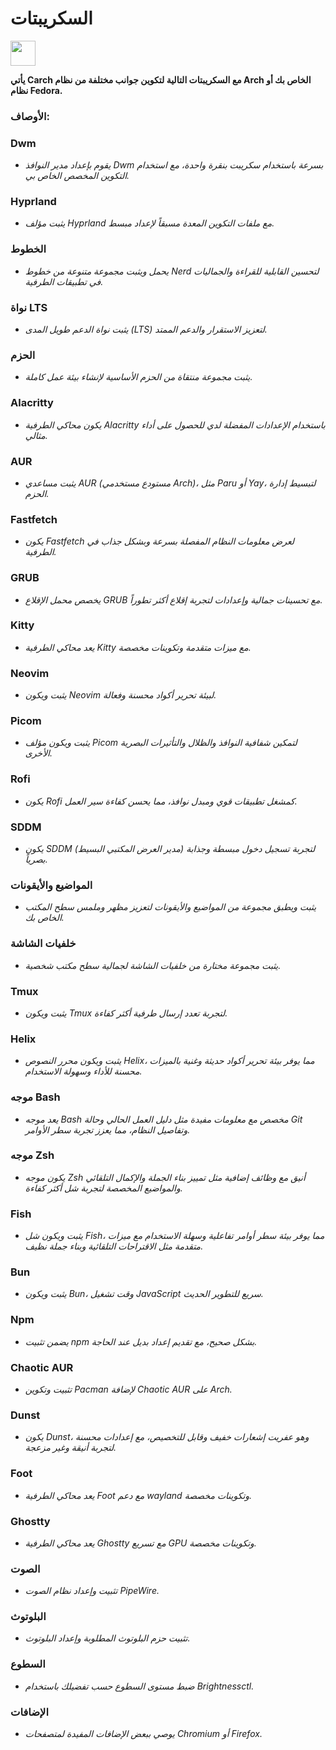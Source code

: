 # السكريبتات

<img src="https://cdn-icons-png.flaticon.com/128/3721/3721643.png" width="40" />

**يأتي Carch مع السكريبتات التالية لتكوين جوانب مختلفة من نظام Arch الخاص بك أو نظام Fedora.**

### الأوصاف:

### Dwm
- *يقوم بإعداد مدير النوافذ Dwm بسرعة باستخدام سكريبت بنقرة واحدة، مع استخدام التكوين المخصص الخاص بي.*

### Hyprland
- *يثبت مؤلف Hyprland مع ملفات التكوين المعدة مسبقاً لإعداد مبسط.*

### الخطوط
- *يحمل ويثبت مجموعة متنوعة من خطوط Nerd لتحسين القابلية للقراءة والجماليات في تطبيقات الطرفية.*

### نواة LTS
- *يثبت نواة الدعم طويل المدى (LTS) لتعزيز الاستقرار والدعم الممتد.*

### الحزم
- *يثبت مجموعة منتقاة من الحزم الأساسية لإنشاء بيئة عمل كاملة.*

### Alacritty
- *يكون محاكي الطرفية Alacritty باستخدام الإعدادات المفضلة لدي للحصول على أداء مثالي.*

### AUR
- *يثبت مساعدي AUR (مستودع مستخدمي Arch)، مثل Paru أو Yay، لتبسيط إدارة الحزم.*

### Fastfetch
- *يكون Fastfetch لعرض معلومات النظام المفصلة بسرعة وبشكل جذاب في الطرفية.*

### GRUB
- *يخصص محمل الإقلاع GRUB مع تحسينات جمالية وإعدادات لتجربة إقلاع أكثر تطوراً.*

### Kitty
- *يعد محاكي الطرفية Kitty مع ميزات متقدمة وتكوينات مخصصة.*

### Neovim
- *يثبت ويكون Neovim لبيئة تحرير أكواد محسنة وفعالة.*

### Picom
- *يثبت ويكون مؤلف Picom لتمكين شفافية النوافذ والظلال والتأثيرات البصرية الأخرى.*

### Rofi
- *يكون Rofi كمشغل تطبيقات قوي ومبدل نوافذ، مما يحسن كفاءة سير العمل.*

### SDDM
- *يكون SDDM (مدير العرض المكتبي البسيط) لتجربة تسجيل دخول مبسطة وجذابة بصرياً.*

### المواضيع والأيقونات
- *يثبت ويطبق مجموعة من المواضيع والأيقونات لتعزيز مظهر وملمس سطح المكتب الخاص بك.*

### خلفيات الشاشة
- *يثبت مجموعة مختارة من خلفيات الشاشة لجمالية سطح مكتب شخصية.*

### Tmux
- *يثبت ويكون Tmux لتجربة تعدد إرسال طرفية أكثر كفاءة.*

### Helix
- *يثبت ويكون محرر النصوص Helix، مما يوفر بيئة تحرير أكواد حديثة وغنية بالميزات محسنة للأداء وسهولة الاستخدام.*

### موجه Bash
- *يعد موجه Bash مخصص مع معلومات مفيدة مثل دليل العمل الحالي وحالة Git وتفاصيل النظام، مما يعزز تجربة سطر الأوامر.*

### موجه Zsh
- *يكون موجه Zsh أنيق مع وظائف إضافية مثل تمييز بناء الجملة والإكمال التلقائي والمواضيع المخصصة لتجربة شل أكثر كفاءة.*

### Fish 
- *يثبت ويكون شل Fish، مما يوفر بيئة سطر أوامر تفاعلية وسهلة الاستخدام مع ميزات متقدمة مثل الاقتراحات التلقائية وبناء جملة نظيف.*

### Bun  
- *يثبت ويكون Bun، وقت تشغيل JavaScript سريع للتطوير الحديث.*  

### Npm  
- *يضمن تثبيت npm بشكل صحيح، مع تقديم إعداد بديل عند الحاجة.*  

### Chaotic AUR
- *تثبيت وتكوين Pacman لإضافة Chaotic AUR على Arch.*

### Dunst
- *يكون Dunst، وهو عفريت إشعارات خفيف وقابل للتخصيص، مع إعدادات محسنة لتجربة أنيقة وغير مزعجة.*

### Foot
- *يعد محاكي الطرفية Foot مع دعم wayland وتكوينات مخصصة.*

### Ghostty
- *يعد محاكي الطرفية Ghostty مع تسريع GPU وتكوينات مخصصة.*

### الصوت
- *تثبيت وإعداد نظام الصوت PipeWire.*

### البلوتوث
- *تثبيت حزم البلوتوث المطلوبة وإعداد البلوتوث.*

### السطوع 
- *ضبط مستوى السطوع حسب تفضيلك باستخدام Brightnessctl.* 

### الإضافات
- *يوصي ببعض الإضافات المفيدة لمتصفحات Chromium أو Firefox.*